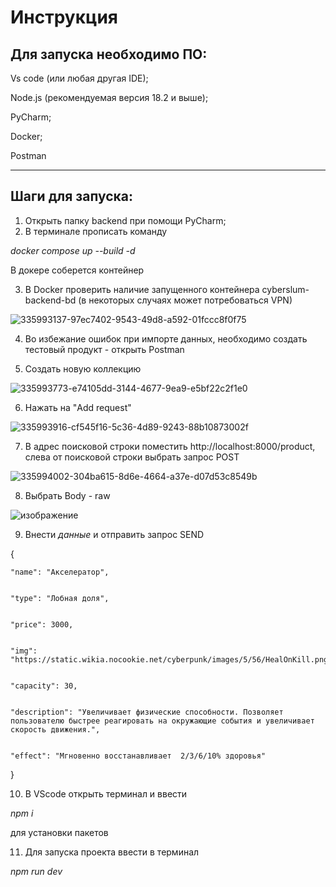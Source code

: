 # Инструкция

## Для запуска необходимо ПО:

Vs code (или любая другая IDE);


Node.js (рекомендуемая версия 18.2 и выше);


PyCharm;


Docker;


Postman


---
## Шаги для запуска:
1. Открыть папку backend при помощи PyCharm;
2. В терминале прописать команду


*docker compose up --build -d*


В докере соберется контейнер 


3. В Docker проверить наличие запущенного контейнера cyberslum-backend-bd (в некоторых случаях может потребоваться VPN)


![335993137-97ec7402-9543-49d8-a592-01fccc8f0f75](https://github.com/Ritiss/Cyberslum/assets/115828441/7dd3ba2c-c676-4c48-95d2-7ecb3bed7952)



4. Во избежание ошибок при импорте данных, необходимо создать тестовый продукт - открыть Postman


5. Создать новую коллекцию


![335993773-e74105dd-3144-4677-9ea9-e5bf22c2f1e0](https://github.com/Ritiss/Cyberslum/assets/115828441/0cf2c6e7-f327-481c-82cd-82a3726f7c0d)



6. Нажать на "Add request"


![335993916-cf545f16-5c36-4d89-9243-88b10873002f](https://github.com/Ritiss/Cyberslum/assets/115828441/4751d61f-5a7e-47b4-ae5d-2aa402df50e4)



7. В адрес поисковой строки поместить http://localhost:8000/product, слева от поисковой строки выбрать запрос  POST

    
![335994002-304ba615-8d6e-4664-a37e-d07d53c8549b](https://github.com/Ritiss/Cyberslum/assets/115828441/3ff2b397-f135-4c09-befa-30ab71f0d7a4)



8. Выбрать Body - raw


![изображение](https://github.com/Ritiss/Cyberslum/assets/115828441/c9e91ab6-3f02-43ad-ab67-e9cf50d9590d)




9. Внести *данные* и отправить запрос SEND


{

    "name": "Акселератор",

    
    "type": "Лобная доля",

    
    "price": 3000,

    
    "img": "https://static.wikia.nocookie.net/cyberpunk/images/5/56/HealOnKill.png",

    
    "capacity": 30,

    
    "description": "Увеличивает физические способности. Позволяет пользователю быстрее реагировать на окружающие события и увеличивает скорость движения.",

    
    "effect": "Мгновенно восстанавливает  2/3/6/10% здоровья"
    
} 

10. В VScode открыть терминал и ввести


*npm i*


для установки пакетов


11. Для запуска проекта ввести в терминал


*npm run dev*
